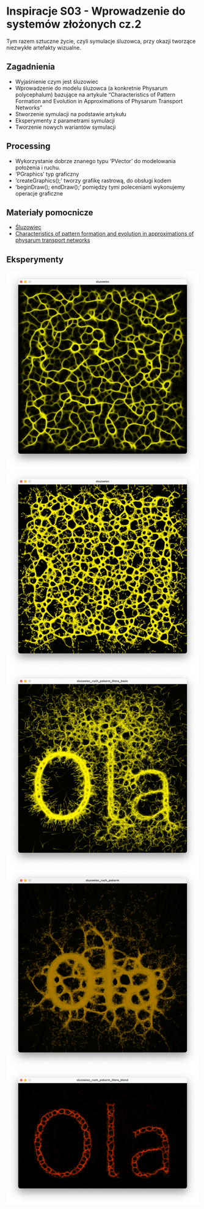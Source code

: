# Inspiracje S03 - Wprowadzenie do systemów złożonych cz.2

Tym razem sztuczne życie, czyli symulacje śluzowca, przy okazji tworzące niezwykłe artefakty wizualne.

## Zagadnienia
- Wyjaśnienie czym jest śluzowiec
- Wprowadzenie do modelu śluzowca (a konkretnie Physarum polycephalum) bazujące na artykule “Characteristics of Pattern Formation and Evolution in Approximations of Physarum Transport Networks”
- Stworzenie symulacji na podstawie artykułu
- Eksperymenty z parametrami symulacji
- Tworzenie nowych wariantów symulacji

## Processing
- Wykorzystanie dobrze znanego typu ‘PVector’ do modelowania położenia i ruchu. 
- ‘PGraphics’ typ graficzny
- ‘createGraphics();’ tworzy grafikę rastrową, do obsługi kodem
- ‘beginDraw(); endDraw();’ pomiędzy tymi poleceniami wykonujemy operacje graficzne  

## Materiały pomocnicze
- [Śluzowiec](https://pl.wikipedia.org/wiki/Śluzowce)
- [Characteristics of pattern formation and evolution in approximations of physarum transport networks](https://uwe-repository.worktribe.com/OutputFile/980585)

## Eksperymenty 

![](sluzowiec_basic.png)
![](sluzowiec_ruch.png)
![](sluzowiec_ruch_pokarm_litera_basic.png)
![](sluzowiec_ruch_pokarm_litera_basic2.png)
![](sluzowiec_ruch_pokarm_litera_blend.png)
